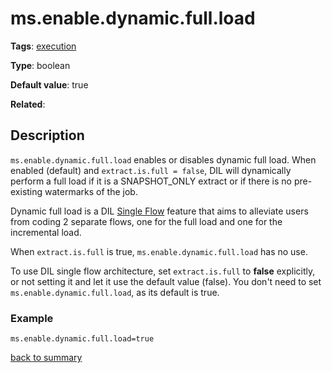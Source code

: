# ms.enable.dynamic.full.load

**Tags**: 
[execution](https://github.com/linkedin/data-integration-library/blob/master/docs/parameters/categories.md#execution-properties)

**Type**: boolean

**Default value**: true

**Related**:

## Description

`ms.enable.dynamic.full.load` enables or disables dynamic full load.
When enabled (default) and `extract.is.full = false`, DIL will dynamically 
perform a full load if it is a SNAPSHOT_ONLY extract or 
if there is no pre-existing watermarks of the job.

Dynamic full load is a DIL [Single Flow](https://github.com/linkedin/data-integration-library/blob/master/docs/concepts/single-flow.md) 
feature that aims to alleviate users from coding 2 separate flows, 
one for the full load and one for the incremental load. 

When `extract.is.full` is true, `ms.enable.dynamic.full.load` has no use.

To use DIL single flow architecture, set `extract.is.full` to **false** explicitly, 
or not setting it and let it use the default value (false). You don't need to
set `ms.enable.dynamic.full.load`, as its default is true. 
  

### Example

`ms.enable.dynamic.full.load=true`

[back to summary](https://github.com/linkedin/data-integration-library/blob/master/docs/parameters/summary.md#msenabledynamicfullload)


